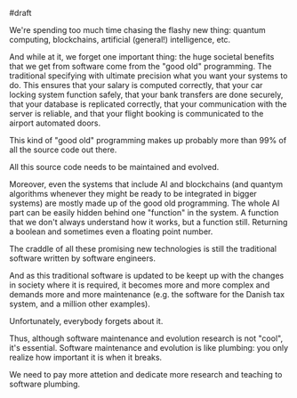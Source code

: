 #draft 

We're spending too much time chasing the flashy new thing: quantum computing, blockchains, artificial (general!) intelligence, etc. 

And while at it, we forget one important thing: the huge societal benefits that we get from software come from the "good old" programming. The traditional specifying with ultimate precision what you want your systems to do. This ensures that your salary is computed correctly, that your car locking system function safely, that your bank transfers are done securely, that your database is replicated correctly, that your communication with the server is reliable, and that your flight booking is communicated to the airport automated doors. 

This kind of "good old" programming makes up probably more than 99% of all the source code out there.

All this source code needs to be maintained and evolved.

Moreover, even the systems that include AI and blockchains (and quantym algorithms whenever they might be ready to be integrated in bigger systems) are mostly made up of the good old programming. The whole AI part can be easily hidden behind one "function" in the system. A function that we don't always understand how it works, but a function still. Returning a boolean and sometimes even a floating point number.

The craddle of all these promising new technologies is still the traditional software written by software engineers. 

And as this traditional software is updated to be keept up with the changes in society where it is required, it becomes more and more complex and demands more and more maintenance (e.g. the software for the Danish tax system, and a million other examples). 

Unfortunately, everybody forgets about it. 

Thus, although software maintenance and evolution research is not "cool", it's essential. Software maintenance and evolution is like plumbing: you only realize how important it is when it breaks.

We need to pay more attetion and dedicate more research and teaching to software plumbing. 
